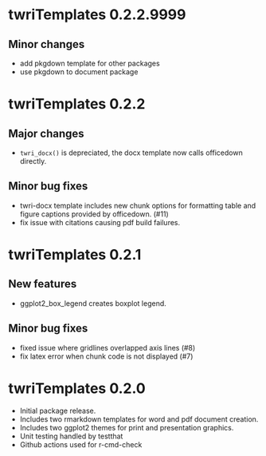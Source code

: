 # twriTemplates 0.2.2.9999

## Minor changes

* add pkgdown template for other packages
* use pkgdown to document package

# twriTemplates 0.2.2

## Major changes

* `twri_docx()` is depreciated, the docx template now calls officedown directly.

## Minor bug fixes

* twri-docx template includes new chunk options for formatting table and figure 
captions provided by officedown. (#11)
* fix issue with citations causing pdf build failures.

# twriTemplates 0.2.1
## New features

* ggplot2_box_legend creates boxplot legend.

## Minor bug fixes

* fixed issue where gridlines overlapped axis lines (#8)
* fix latex error when chunk code is not displayed (#7)


# twriTemplates 0.2.0

* Initial package release.
* Includes two rmarkdown templates for word and pdf document creation.
* Includes two ggplot2 themes for print and presentation graphics.
* Unit testing handled by testthat
* Github actions used for r-cmd-check

